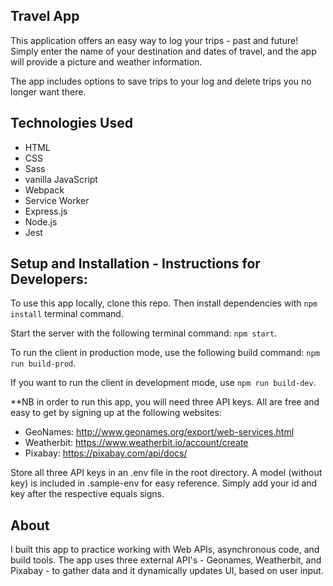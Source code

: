 ## Travel App
This application offers an easy way to log your trips - past and future! Simply enter the name of your destination and dates of travel, and the app will provide a picture and weather information.

The app includes options to save trips to your log and delete trips you no longer want there.

## Technologies Used
- HTML
- CSS
- Sass
- vanilla JavaScript
- Webpack
- Service Worker
- Express.js
- Node.js
- Jest

## Setup and Installation - Instructions for Developers:
To use this app locally, clone this repo. Then install dependencies with `npm install` terminal command.

Start the server with the following terminal command: `npm start`.

To run the client in production mode, use the following build command: `npm run build-prod`.

If you want to run the client in development mode, use `npm run build-dev`.

**NB in order to run this app, you will need three API keys. All are free and easy to get by signing up at the following websites:

- GeoNames: http://www.geonames.org/export/web-services.html
- Weatherbit: https://www.weatherbit.io/account/create
- Pixabay: https://pixabay.com/api/docs/

Store all three API keys in an .env file in the root directory. A model (without key) is included in .sample-env for easy reference. Simply add your id and key after the respective equals signs.

## About
I built this app to practice working with Web APIs, asynchronous code, and build tools. The app uses three external API's - Geonames, Weatherbit, and Pixabay - to gather data and it dynamically updates UI, based on user input.
